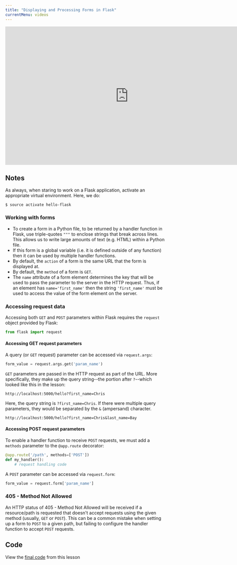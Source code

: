 ```yaml
---
title: "Displaying and Processing Forms in Flask"
currentMenu: videos
---
```


<div class="youtube-wrapper"><iframe width="776" height="437" src="https://www.youtube-nocookie.com/embed/Tr5IU5CpJho?rel=0" frameborder="0" allowfullscreen></iframe></div>

## Notes

As always, when staring to work on a Flask application, activate an appropriate virtual environment. Here, we do:

```nohighlight
$ source activate hello-flask
```

### Working with forms

- To create a form in a Python file, to be returned by a handler function in Flask, use triple-quotes `"""` to enclose strings that break across lines. This allows us to write large amounts of text (e.g. HTML) within a Python file.
- If this form is a global variable (i.e. it is defined outside of any function) then it can be used by multiple handler functions.
- By default, the `action` of a form is the same URL that the form is displayed at.
- By default, the `method` of a form is `GET`.
- The `name` attribute of a form element determines the key that will be used to pass the parameter to the server in the HTTP request. Thus, if an element has `name='first_name'` then the string `'first_name'` must be used to access the value of the form element on the server.

### Accessing request data

Accessing both `GET` and `POST` parameters within Flask requires the `request` object provided by Flask:

```python
from flask import request
```

#### Accessing GET request parameters

A query (or `GET` request) parameter can be accessed via `request.args`:

```python
form_value = request.args.get('param_name')
```

`GET` parameters are passed in the HTTP request as part of the URL. More specifically, they make up the query string--the portion after `?`--which looked like this in the lesson:

```nohighlight
http://localhost:5000/hello?first_name=Chris
```

Here, the query string is `?first_name=Chris`. If there were multiple query parameters, they would be separated by the `&` (ampersand) character.

```nohighlight
http://localhost:5000/hello?first_name=Chris&last_name=Bay
```

#### Accessing POST request parameters

To enable a handler function to receive `POST` requests, we must add a `methods` parameter to the `@app.route` decorator:

```python
@app.route('/path', methods=['POST'])
def my_handler():
    # request handling code
```

A `POST` parameter can be accessed via `request.form`:

```python
form_value = request.form['param_name']
```

### 405 - Method Not Allowed

An HTTP status of 405 - Method Not Allowed will be received if a resource/path is requested that doesn't accept requests using the given method (usually, `GET` or `POST`). This can be a common mistake when setting up a form to `POST` to a given path, but failing to configure the handler function to accept `POST` requests.

## Code

View the [final code](https://github.com/LaunchCodeEducation/hello-flask/tree/0b248600afdd34648c8b37ec866b0ca54dec9282) from this lesson
